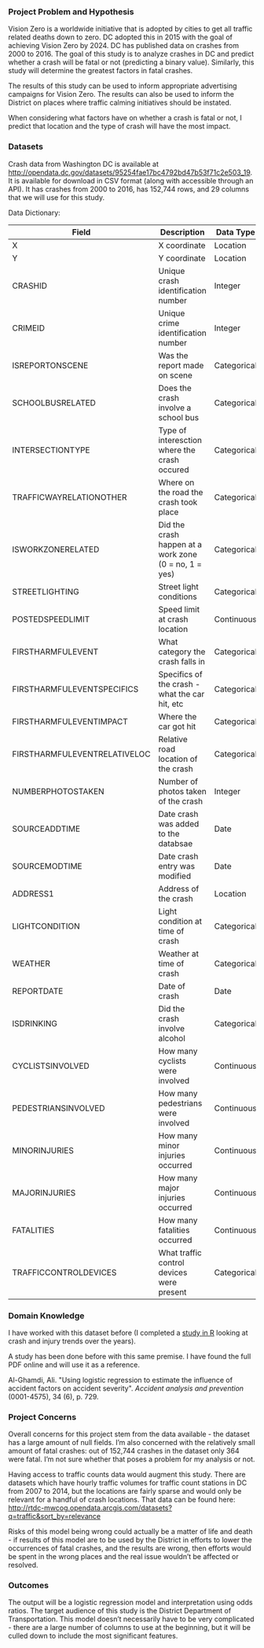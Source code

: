 ### Project Problem and Hypothesis

Vision Zero is a worldwide initiative that is adopted by cities to get all traffic related deaths down to zero. DC adopted this in 2015 with the goal of achieving Vision Zero by 2024. DC has published data on crashes from 2000 to 2016. The goal of this study is to analyze crashes in DC and predict whether a crash will be fatal or not (predicting a binary value). Similarly, this study will determine the greatest factors in fatal crashes. 

The results of this study can be used to inform appropriate advertising campaigns for Vision Zero. The results can also be used to inform the District on places where traffic calming initiatives should be instated. 

When considering what factors have on whether a crash is fatal or not, I predict that location and the type of crash will have the most impact. 

### Datasets

Crash data from Washington DC is available at http://opendata.dc.gov/datasets/95254fae17bc4792bd47b53f71c2e503_19. It is available for download in CSV format (along with accessible through an API). It has crashes from 2000 to 2016, has 152,744 rows, and 29 columns that we will use for this study. 

Data Dictionary: 

| ﻿Field                        | Description                                           | Data Type   |
|------------------------------|-------------------------------------------------------|-------------|
| X                            | X coordinate                                          | Location    |
| Y                            | Y coordinate                                          | Location    |
| CRASHID                      | Unique crash identification number                    | Integer     |
| CRIMEID                      | Unique crime identification number                    | Integer     |
| ISREPORTONSCENE              | Was the report made on scene                          | Categorical |
| SCHOOLBUSRELATED             | Does the crash involve a school bus                   | Categorical |
| INTERSECTIONTYPE             | Type of interesction where the crash occured          | Categorical |
| TRAFFICWAYRELATIONOTHER      | Where on the road the crash took place                | Categorical |
| ISWORKZONERELATED            | Did the crash happen at a work zone (0 = no, 1 = yes) | Categorical |
| STREETLIGHTING               | Street light conditions                               | Categorical |
| POSTEDSPEEDLIMIT             | Speed limit at crash location                         | Continuous  |
| FIRSTHARMFULEVENT            | What category the crash falls in                      | Categorical |
| FIRSTHARMFULEVENTSPECIFICS   | Specifics of the crash - what the car hit, etc        | Categorical |
| FIRSTHARMFULEVENTIMPACT      | Where the car got hit                                 | Categorical |
| FIRSTHARMFULEVENTRELATIVELOC | Relative road location of the crash                   | Categorical |
| NUMBERPHOTOSTAKEN            | Number of photos taken of the crash                   | Integer     |
| SOURCEADDTIME                | Date crash was added to the databsae                  | Date        |
| SOURCEMODTIME                | Date crash entry was modified                         | Date        |
| ADDRESS1                     | Address of the crash                                  | Location    |
| LIGHTCONDITION               | Light condition at time of crash                      | Categorical |
| WEATHER                      | Weather at time of crash                              | Categorical |
| REPORTDATE                   | Date of crash                                         | Date        |
| ISDRINKING                   | Did the crash involve  alcohol                        | Categorical |
| CYCLISTSINVOLVED             | How many cyclists were involved                       | Continuous  |
| PEDESTRIANSINVOLVED          | How many pedestrians were involved                    | Continuous  |
| MINORINJURIES                | How many minor injuries occurred                      | Continuous  |
| MAJORINJURIES                | How many major injuries occurred                      | Continuous  |
| FATALITIES                   | How many fatalities occurred                          | Continuous  |
| TRAFFICCONTROLDEVICES        | What traffic control devices were present             | Categorical |

### Domain Knowledge

I have worked with this dataset before (I completed a [study in R](https://github.com/sidewalkballet/visionzero) looking at crash and injury trends over the years). 

A study has been done before with this same premise. I have found the full PDF online and will use it as a reference.  

Al-Ghamdi, Ali. "Using logistic regression to estimate the influence of accident factors on accident severity". _Accident analysis and prevention_ (0001-4575), 34 (6), p. 729.

### Project Concerns 

Overall concerns for this project stem from the data available - the dataset has a large amount of null fields. I’m also concerned with the relatively small amount of fatal crashes: out of 152,744 crashes in the dataset only 364 were fatal. I’m not sure whether that poses a problem for my analysis or not.

Having access to traffic counts data would augment this study. There are datasets which have hourly traffic volumes for traffic count stations in DC from 2007 to 2014, but the locations are fairly sparse and would only be relevant for a handful of crash locations. That data can be found here: http://rtdc-mwcog.opendata.arcgis.com/datasets?q=traffic&sort_by=relevance

Risks of this model being wrong could actually be a matter of life and death - if results of this model are to be used by the District in efforts to lower the occurrences of fatal crashes, and the results are wrong, then efforts would be spent in the wrong places and the real issue wouldn’t be affected or resolved. 

### Outcomes

The output will be a logistic regression model and interpretation using odds ratios. The target audience of this study is the District Department of Transportation. This model doesn’t necessarily have to be very complicated - there are a large number of columns to use at the beginning, but it will be culled down to include the most significant features. 


